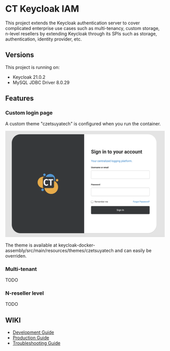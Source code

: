 # CT Keycloak IAM

This project extends the Keycloak authentication server to cover complicated enterprise use cases such as
multi-tenancy, custom storage, n-level resellers by extending Keycloak through its SPIs such as storage,
authentication, identity provider, etc.

## Versions

This project is running on:

- Keycloak 21.0.2
- MySQL JDBC Driver 8.0.29

## Features

### Custom login page

A custom theme "czetsuyatech" is configured when you run the container.

![Login Page](docs/img/login-page.png)

The theme is available at keycloak-docker-assembly/src/main/resources/themes/czetsuyatech and can easily be overriden.


### Multi-tenant

TODO

### N-reseller level

TODO

## WIKI

- [Development Guide](docs/development.md)
- [Production Guide](docs/production.md)
- [Troubleshooting Guide](docs/troubleshooting-guide.md)
